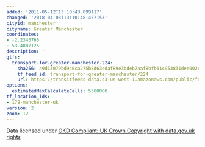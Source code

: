 ```yaml
---
added: '2011-05-12T13:10:43.899117'
changed: '2018-04-03T13:10:48.457153'
cityid: manchester
cityname: Greater Manchester
coordinates:
- -2.2343765
- 53.4807125
description: ''
gtfs:
  transport-for-greater-manchester-224:
    sha256: a9d13079bd940ca275b8d63edaf89e3bdeb7aaf8bfb61c953831dee002ceb470
    tf_feed_id: transport-for-greater-manchester/224
    url: https://transitfeeds-data.s3-us-west-1.amazonaws.com/public/feeds/transport-for-greater-manchester/224/20180330/gtfs.zip
options:
  estimatedMaxCalculateCalls: 5500000
tf_location_ids:
- 179-manchester-uk
version: 2
zoom: 12
---
```


Data licensed under [OKD Compliant::UK Crown Copyright with data.gov.uk rights](http://datagm.org.uk/package/gtfs-schedule-data)
